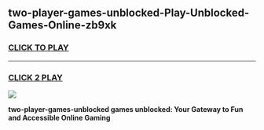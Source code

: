 
## two-player-games-unblocked-Play-Unblocked-Games-Online-zb9xk
<h3>
<a href="https://premium76.site?title=two-player-games-unblocked&ref=24A">CLICK TO PLAY</a></h3>
<hr>

<h3>
<a href="https://premium76.site?title=two-player-games-unblocked&ref=24A">CLICK 2 PLAY</a>
  
</h3>

<a href="https://premium76.site?title=two-player-games-unblocked&ref=24A"><img src="https://clearcache.store/games.png"></a>


**two-player-games-unblocked games unblocked: Your Gateway to Fun and Accessible Online Gaming**
